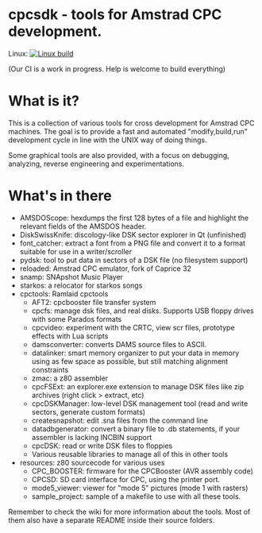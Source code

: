cpcsdk - tools for Amstrad CPC development.
===========================================

Linux: [![Linux build](https://travis-ci.org/cpcsdk/cpctools.svg?branch=master)](https://travis-ci.org/cpcsdk/cpctools)

(Our CI is a work in progress. Help is welcome to build everything)

What is it?
===========

This is a collection of various tools for cross development for Amstrad CPC machines.
The goal is to provide a fast and automated "modify,build,run" development cycle in line
with the UNIX way of doing things.

Some graphical tools are also provided, with a focus on debugging, analyzing,
reverse engineering and experimentations.

What's in there
===============

* AMSDOScope: hexdumps the first 128 bytes of a file and highlight the relevant fields of the AMSDOS header.
* DiskSwissKnife: discology-like DSK sector explorer in Qt (unfinished)
* font_catcher: extract a font from a PNG file and convert it to a format suitable for use in a writer/scroller
* pydsk: tool to put data in sectors of a DSK file (no filesystem support)
* reloaded: Amstrad CPC emulator, fork of Caprice 32
* snamp: SNApshot Music Player
* starkos: a relocator for starkos songs
* cpctools: Ramlaid cpctools
	* AFT2: cpcbooster file transfer system
	* cpcfs: manage dsk files, and real disks. Supports USB floppy drives with some Parados formats
	* cpcvideo: experiment with the CRTC, view scr files, prototype effects with Lua scripts
	* damsconverter: converts DAMS source files to ASCII.
	* datalinker: smart memory organizer to put your data in memory using as few space as possible, but still matching alignment constraints
	* zmac: a z80 assembler
	* cpcFSExt: an explorer.exe extension to manage DSK files like zip archives (right click > extract, etc)
	* cpcDSKManager: low-level DSK management tool (read and write sectors, generate custom formats)
	* createsnapshot: edit .sna files from the command line
	* datadbgenerator: convert a binary file to .db statements, if your assembler is lacking INCBIN support
	* cpcDSK: read or write DSK files to floppies
	* Various reusable libraries to manage all of this in other tools
* resources: z80 sourcecode for various uses
	* CPC_BOOSTER: firmware for the CPCBooster (AVR assembly code)
	* CPCSD: SD card interface for CPC, using the printer port.
	* mode5_viewer: viewer for "mode 5" pictures (mode 1 with rasters)
	* sample_project: sample of a makefile to use with all these tools.

Remember to check the wiki for more information about the tools. Most of them also have a separate README inside their source folders.
